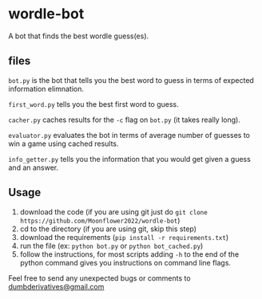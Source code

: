 # wordle-bot

A bot that finds the best wordle guess(es).

## files

`bot.py` is the bot that tells you the best word to guess in terms of expected information elimnation.  

`first_word.py` tells you the best first word to guess.  

`cacher.py` caches results for the `-c` flag on `bot.py` (it takes really long).

`evaluator.py` evaluates the bot in terms of average number of guesses to win a game using cached results.

`info_getter.py` tells you the information that you would get given a guess and an answer.  

## Usage

  1. download the code (if you are using git just do `git clone https://github.com/Moonflower2022/wordle-bot`)
  2. cd to the directory (if you are using git, skip this step)
  3. download the requirements (`pip install -r requirements.txt`)  
  4. run the file (ex: `python bot.py` or `python bot_cached.py`)
  5. follow the instructions, for most scripts adding `-h` to the end of the python command gives you instructions on command line flags.

Feel free to send any unexpected bugs or comments to [dumbderivatives@gmail.com](mailto:dumbderivatives@gmail.com)

